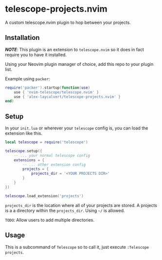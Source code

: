 # telescope-projects.nvim

A custom telescope.nvim plugin to hop between your projects.

## Installation

***NOTE***: This plugin is an extension to `telescope.nvim` so it does in fact require
you to have it installed.

Using your Neovim plugin manager of choice, add this repo to your plugin list.

Example using `packer`:

```lua
require('packer').startup(function(use)
    use { 'nvim-telescope/telescope.nvim' }
    use { 'alex-laycalvert/telescope-projects.nvim' }
end)
```

## Setup

In your `init.lua` or wherever your `telescope` config is, you can load the extension
like this.

```lua
local telescope = require('telescope')

telescope.setup({
    -- ... your normal telescope config
    extensions = {
        -- ... other extension config
        projects = {
            projects_dir = '<YOUR PROJECTS DIR>'
        }
    }
})

telescope.load_extension('projects')
```

`projects_dir` is the location where all of your projects are stored. A projects is a
a directory within the `projects_dir`. Using `~/` is allowed.

`TODO`: Allow users to add multiple directories.

## Usage

This is a subcommand of `Telescope` so to call it, just execute `:Telescope projects`.
